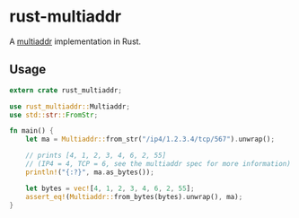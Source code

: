 # rust-multiaddr

A [multiaddr](https://github.com/jbenet/multiaddr) implementation in Rust.

## Usage

```rust
extern crate rust_multiaddr;

use rust_multiaddr::Multiaddr;
use std::str::FromStr;

fn main() {
    let ma = Multiaddr::from_str("/ip4/1.2.3.4/tcp/567").unwrap();

    // prints [4, 1, 2, 3, 4, 6, 2, 55]
    // (IP4 = 4, TCP = 6, see the multiaddr spec for more information)
    println!("{:?}", ma.as_bytes());

    let bytes = vec![4, 1, 2, 3, 4, 6, 2, 55];
    assert_eq!(Multiaddr::from_bytes(bytes).unwrap(), ma);
}
```
